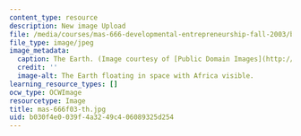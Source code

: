 ```yaml
---
content_type: resource
description: New image Upload
file: /media/courses/mas-666-developmental-entrepreneurship-fall-2003/b030f4e0039f4a3249c406089325d254_mas-666f03-th.jpg
file_type: image/jpeg
image_metadata:
  caption: The Earth. (Image courtesy of [Public Domain Images](http://www.pdimages.com/web6.htm).)
  credit: ''
  image-alt: The Earth floating in space with Africa visible.
learning_resource_types: []
ocw_type: OCWImage
resourcetype: Image
title: mas-666f03-th.jpg
uid: b030f4e0-039f-4a32-49c4-06089325d254
---
```

